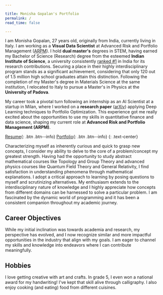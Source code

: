 ```yaml
---

title: Monisha Gopalan's Portfolio
permalink: /
read_time: false

---
```


I am Monisha Gopalan, 27 years old, originally from India, currently living in Italy. I am working as a **Visual Data Scientist** at Advanced Risk and Portfolio Management ([ARPM](https://www.arpm.co/about)). 
I hold **dual master's** degrees in STEM, having earned my Bachelor of Science (Research) degree from the esteemed **Indian Institute of Science**, a university consistently [ranked #1](https://www.nirfindia.org/Rankings/2024/ResearchRanking.html) in India for its research contributions. Securing a place in their highly interdisciplinary program stands as a significant achievement, considering that only 120 out of 1.5 million high school graduates attain this distinction. Following the completion of my Master's degree in Materials Science at the same institution, I relocated to Italy to pursue a Master's in Physics at the **University of Padova**.

My career took a pivotal turn following an internship as an AI Scientist at a startup in Milan, where I worked on a **research paper** ([arXiv](https://arxiv.org/abs/2407.17645)) applying Deep Learning techniques to Portfolio Optimization. This experience got me really excited about the opportunities to use my skills in quantitative finance and data science, shaping my current role at **Advanced Risk and Portfolio Management (ARPM)**.

<a href="/assets/documents/Monisha_2024_Resume.pdf" >Resume</a>{: .btn .btn--info} [Portfolio](projects.md){: .btn .btn--info} 
{: .text-center}

Characterizing myself as inherently curious and quick to grasp new concepts, I consider my ability to delve to the core of a problem/concept my greatest strength. Having had the opportunity to study abstract mathematical courses like Topology and Group Theory and advanced physics courses like Quantum Field Theory and General Relativity, I find satisfaction in understanding phenomena through mathematical explanations. I adopt a critical approach to learning by posing questions to myself and scrutinizing alternatives. My enthusiasm extends to the interdisciplinary nature of knowledge and I highly appreciate how concepts from different domains can be harnessed to solve a particular problem. I am fascinated by the dynamic world of programming and it has been a consistent companion throughout my academic journey. 

## Career Objectives

While my initial inclination was towards academia and research, my perspective has evolved, and I now recognize similar and more impactful opportunities in the industry that align with my goals. I am eager to channel my skills and knowledge into endeavors where I can contribute meaningfully.

## Hobbies

I love getting creative with art and crafts. In grade 5, I even won a national award for my handwriting! I've kept that skill alive through calligraphy. I also enjoy cooking (and eating) food from different cuisines.